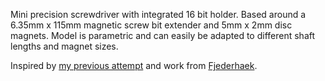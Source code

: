 Mini precision screwdriver with integrated 16 bit holder. Based around a 6.35mm x 115mm magnetic screw bit extender and 5mm x 2mm disc magnets. Model is parametric and can easily be adapted to different shaft lengths and magnet sizes.  

Inspired by [my previous attempt](/precision_screwdriver) and work from [Fjederhaek](https://www.thingiverse.com/thing:4399253).

